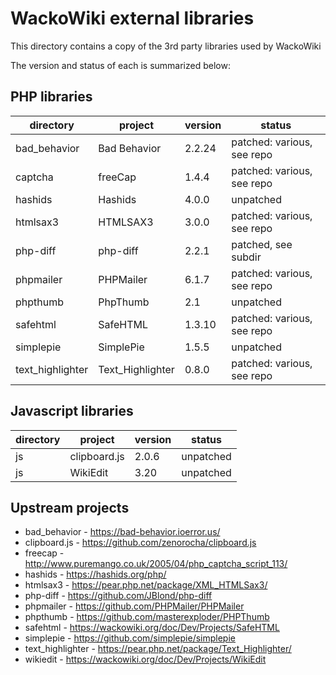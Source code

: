 WackoWiki external libraries
============================
This directory contains a copy of the 3rd party libraries used by WackoWiki

The version and status of each is summarized below:

## PHP libraries

| directory			| project			| version	| status |
| ----------------- | ----------------- | --------- | --------- |
| bad_behavior		| Bad Behavior		| 2.2.24	| patched: various, see repo |
| captcha			| freeCap			| 1.4.4		| patched: various, see repo |
| hashids			| Hashids			| 4.0.0		| unpatched |
| htmlsax3			| HTMLSAX3			| 3.0.0		| patched: various, see repo |
| php-diff			| php-diff			| 2.2.1		| patched, see subdir |
| phpmailer			| PHPMailer			| 6.1.7		| patched: various, see repo |
| phpthumb			| PhpThumb			| 2.1		| unpatched |
| safehtml			| SafeHTML			| 1.3.10	| patched: various, see repo |
| simplepie			| SimplePie			| 1.5.5		| unpatched |
| text_highlighter	| Text_Highlighter	| 0.8.0		| patched: various, see repo |

## Javascript libraries

| directory			| project			| version	| status |
| ----------------- | ----------------- | --------- | --------- |
| js				| clipboard.js		| 2.0.6		| unpatched |
| js				| WikiEdit			| 3.20		| unpatched |

Upstream projects
-----------------
- bad_behavior		- https://bad-behavior.ioerror.us/
- clipboard.js		- https://github.com/zenorocha/clipboard.js
- freecap			- http://www.puremango.co.uk/2005/04/php_captcha_script_113/
- hashids			- https://hashids.org/php/
- htmlsax3			- https://pear.php.net/package/XML_HTMLSax3/
- php-diff			- https://github.com/JBlond/php-diff
- phpmailer			- https://github.com/PHPMailer/PHPMailer
- phpthumb			- https://github.com/masterexploder/PHPThumb
- safehtml			- https://wackowiki.org/doc/Dev/Projects/SafeHTML
- simplepie			- https://github.com/simplepie/simplepie
- text_highlighter	- https://pear.php.net/package/Text_Highlighter/
- wikiedit			- https://wackowiki.org/doc/Dev/Projects/WikiEdit
